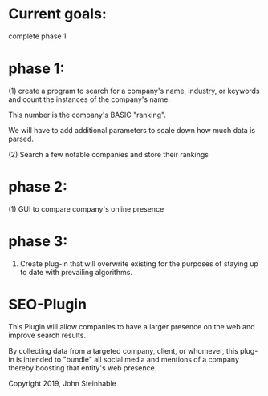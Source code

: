 # Current goals: 
complete phase 1


# phase 1:
(1) create a program to search for a company's name, industry, or keywords and count the instances of the company's name.

This number is the company's BASIC "ranking".

We will have to add additional parameters to scale down how much data is parsed.

(2) Search a few notable companies and store their rankings

# phase 2:
(1) GUI to compare company's online presence

# phase 3:
1) Create plug-in that will overwrite existing for the purposes of staying up to date with prevailing algorithms.



# SEO-Plugin
This Plugin will allow companies to have a larger presence on the web and improve search results.

By collecting data from a targeted company, client, or whomever, this plug-in is intended to "bundle" all social media and mentions of a company thereby boosting that entity's web presence.


Copyright 2019, John Steinhable
